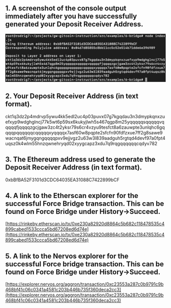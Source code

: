 ## 1. A screenshot of the console output immediately after you have successfully generated your Deposit Receiver Address.
![](./depositReceiverAddress.png)
## 2. Your Deposit Receiver Address (in text format).
ckt1q3dz2p4mdrvp5ywu4kk5edl2uc4p03puvx07g7kgqdau3n3dmypkqnxzuefxyp9wdghglncj77k5wt6p59sx6kukyjlwh5s467qgp8m25yqqqqqsqqqqqvqqqqqfjqqqqzgcjgaw3zc4t2yksr79s6cr4vzyu9tesfct8a6zauwpte3unlqhc6gqqqqpqqqqqqcqqqqqxyqqqqx7asf60w8pqpte2sfcfn90fdfzxue7ff2g8sawe9wacnqat6jmygqngqqqqpxv9ejjvgz2u63w3l839aadguh5rgtqd4devf97a0fpt4uqsz0k4wlm55hnzqwnehryqd02xyygcapz3xdu7q9rqgqqqqqqcqdyv782
## 3. The Ethereum address used to generate the Deposit Receiver Address (in text format).
0xbBfBA52F3101d3CDC64035EA31088C7422899bCF
## 4. A link to the Etherscan explorer for the successful Force Bridge transaction. This can be found on Force Bridge under History→Succeed.
[https://rinkeby.etherscan.io/tx/0xe230a82920d8864c5b682c118478535c4899cabed1533ccca5bd67208ed6d74e](https://rinkeby.etherscan.io/tx/0xe230a82920d8864c5b682c118478535c4899cabed1533ccca5bd67208ed6d74e)
## 5. A link to the Nervos explorer for the successful Force bridge transaction. This can be found on Force Bridge under History→Succeed.
[https://explorer.nervos.org/aggron/transaction/0xc23553a287c0b9791c9b468bf41c06c0341a4581c203b446b735f360deca2cc3](https://explorer.nervos.org/aggron/transaction/0xc23553a287c0b9791c9b468bf41c06c0341a4581c203b446b735f360deca2cc3)
